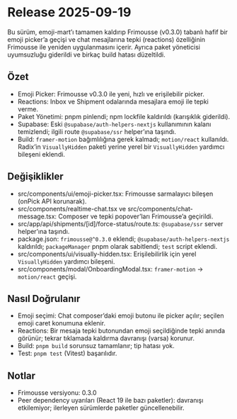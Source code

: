 # Release 2025-09-19

Bu sürüm, emoji-mart’ı tamamen kaldırıp Frimousse (v0.3.0) tabanlı hafif bir emoji picker’a geçişi ve chat mesajlarına tepki (reactions) özelliğinin Frimousse ile yeniden uygulanmasını içerir. Ayrıca paket yöneticisi uyumsuzluğu giderildi ve birkaç build hatası düzeltildi.

## Özet
- Emoji Picker: Frimousse v0.3.0 ile yeni, hızlı ve erişilebilir picker.
- Reactions: Inbox ve Shipment odalarında mesajlara emoji ile tepki verme.
- Paket Yönetimi: pnpm pinlendi; npm lockfile kaldırıldı (karışıklık giderildi).
- Supabase: Eski `@supabase/auth-helpers-nextjs` kullanımının kalanı temizlendi; ilgili route `@supabase/ssr` helper’ına taşındı.
- Build: `framer-motion` bağımlılığına gerek kalmadı; `motion/react` kullanıldı. Radix’in `VisuallyHidden` paketi yerine yerel bir `VisuallyHidden` yardımcı bileşeni eklendi.

## Değişiklikler
- src/components/ui/emoji-picker.tsx: Frimousse sarmalayıcı bileşen (onPick API korunarak).
- src/components/realtime-chat.tsx ve src/components/chat-message.tsx: Composer ve tepki popover’ları Frimousse’a geçirildi.
- src/app/api/shipments/[id]/force-status/route.ts: `@supabase/ssr` server helper’ına taşındı.
- package.json: `frimousse@^0.3.0` eklendi; `@supabase/auth-helpers-nextjs` kaldırıldı; `packageManager` pnpm olarak sabitlendi; `test` script eklendi.
- src/components/ui/visually-hidden.tsx: Erişilebilirlik için yerel `VisuallyHidden` yardımcı bileşeni.
- src/components/modal/OnboardingModal.tsx: `framer-motion` → `motion/react` geçişi.

## Nasıl Doğrulanır
- Emoji seçimi: Chat composer’daki emoji butonu ile picker açılır; seçilen emoji caret konumuna eklenir.
- Reactions: Bir mesaja tepki butonundan emoji seçildiğinde tepki anında görünür; tekrar tıklamada kaldırma davranışı (varsa) korunur.
- Build: `pnpm build` sorunsuz tamamlanır; tip hatası yok.
- Test: `pnpm test` (Vitest) başarılıdır.

## Notlar
- Frimousse versiyonu: 0.3.0
- Peer dependency uyarıları (React 19 ile bazı paketler): davranışı etkilemiyor; ilerleyen sürümlerde paketler güncellenebilir.

